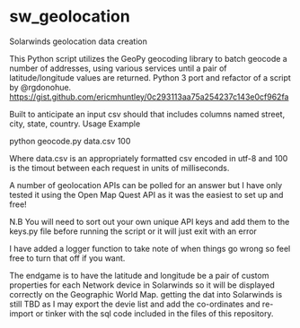 # sw_geolocation
Solarwinds geolocation data creation

This Python script utilizes the GeoPy geocoding library to batch geocode a number of addresses, using various services
until a pair of latitude/longitude values are returned. Python 3 port and refactor of a script by @rgdonohue.
https://gist.github.com/ericmhuntley/0c293113aa75a254237c143e0cf962fa

Built to anticipate an input csv should that includes columns named street, city, state, country.
Usage Example

python geocode.py data.csv 100

Where data.csv is an appropriately formatted csv encoded in utf-8 and 100 is the timout between each request in units of
milliseconds.

A number of geolocation APIs can be polled for an answer but I have only tested it using the Open Map Quest API as it was the easiest to set up and free!

N.B You will need to sort out your own unique API keys and add them to the keys.py file before running the script or it will just exit with an error

I have added a logger function to take note of when things go wrong so feel free to turn that off if you want.

The endgame is to have the latitude and longitude be a pair of custom properties for each Network device in Solarwinds so it will be displayed correctly on the Geographic World Map. getting the dat into Solarwinds is still TBD as I may export the devie list and add the co-ordinates and re-import or tinker with the sql code included in the files of this repository.
